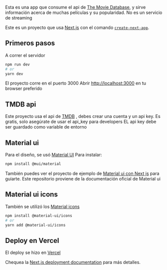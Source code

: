 Esta es una app que consume el api de [The Movie Database](https://www.themoviedb.org/), y sirve información acerca de muchas películas y su popularidad. No es un servicio de streaming

Este es un proyecto que usa [Next.js](https://nextjs.org/) con el comando [`create-next-app`](https://github.com/vercel/next.js/tree/canary/packages/create-next-app).

## Primeros pasos

A correr el servidor

```bash
npm run dev
# or
yarn dev
```

El proyecto corre en el puerto 3000
Abrir [http://localhost:3000](http://localhost:3000) en tu browser preferido

## TMDB api

Este proyecto usa el api de [TMDB](https://www.themoviedb.org/) , debes crear una cuenta y un api key. Es gratis, solo asegúrate de usar el api_key para developers
EL api key debe ser guardado como variable de entorno

## Material ui

Para el diseño, se usó [Material UI](https://material-ui.com)
Para instalar:

```bash
npm install @mui/material
```

También puedes ver el proyecto de ejemplo de [Material ui con Next js](https://github.com/mui-org/material-ui/tree/master/examples/nextjs) para guiarte. Este repositorio proviene de la documentación oficial de Material ui

## Material ui icons

También se utilizó los [Material icons](https://material-ui.com/components/icons/#icons)

```bash
npm install @material-ui/icons
# or
yarn add @material-ui/icons
```

## Deploy en Vercel

El deploy se hizo en [Vercel](https://vercel.com/new?utm_medium=default-template&filter=next.js&utm_source=create-next-app&utm_campaign=create-next-app-readme)

Chequea la [Next.js deployment documentation](https://nextjs.org/docs/deployment) para más detalles.
